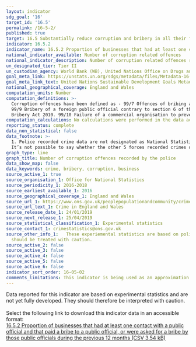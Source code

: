 ```yaml
---
layout: indicator
sdg_goal: '16'
target_id: '16.5'
permalink: /16-5-2/
published: true
target: 16.5 Substantially reduce corruption and bribery in all their forms
indicator: 16.5.2
indicator_name: 16.5.2 Proportion of businesses that had at least one contact with a public official and that paid a bribe to a public official, or were asked for a bribe by those public officials during the previous 12 months
national_indicator_available: Number of corruption related offences
national_indicator_description: Number of corruption related offences recorded by the police. 
un_designated_tier: Tier II
un_custodian_agency: World Bank (WB), United Nations Office on Drugs and Crime (UNODC)
goal_meta_link: https://unstats.un.org/sdgs/metadata/files/Metadata-16-05-02.pdf
goal_meta_link_text: United Nations Sustainable Development Goals Metadata (PDF 378 KB)
national_geographical_coverage: England and Wales
computation_units: Number
computation_definitions: >-
  Corruption offences have been defined as - 99/7 Offences of bribing another person contrary to section 1 of the Bribery Act 2010. 99/8 Offences relating to being bribed contrary to section 2 of the Bribery Act 2010.
  99/9 Bribery of a foreign public official contrary to section 6 of the
  Bribery Act 2010. 99/10 Failure of a commercial organisation to prevent bribery contrary to section 7 of the Bribery Act 2010. 99/12 Misconduct in a public office.
computation_calculations: No calculations were performed in the data acquisition of this indicator.
reporting_status: complete
data_non_statistical: false
data_footnote: >-
  1. Police recorded crime data are not designated as National Statistics. 2. Due to small numbers, any differences should be interpreted with caution. For the period October 2016 to September 2018, 38 of the 43 territorial forces in England and Wales provided data covering these crimes.
  It’s not possible to say whether the other 5 forces recorded crimes of this type but didn’t provide information or simply didn’t record any such crimes as none were reported.
graph_type: line
graph_title: Number of corruption offences recorded by the police
data_show_map: false
data_keywords: crime, bribery, corruption, business
source_active_1: true
source_organisation_1: Office for National Statistics
source_periodicity_1: 2016-2018
source_earliest_available_1: 2016
source_geographical_coverage_1: England and Wales
source_url_1: https://www.ons.gov.uk/peoplepopulationandcommunity/crimeandjustice/datasets/crimeinenglandandwalesotherrelatedtables
source_url_text_1: Crime in England and Wales
source_release_date_1: 24/01/2019
source_next_release_1: 25/04/2019
source_statistical_classification_1: Experimental statistics
source_contact_1: crimestatistics@ons.gov.uk
source_other_info_1:   These experiemental statistics are based on police recorded crime. As with other types of crime, it is recognised that the recorded crime series will not provide a good measure of the full extent of criminality as not all offences come to the attention of the police. Therefore data
  should be treated with caution.
source_active_2: false
source_active_3: false
source_active_4: false
source_active_5: false
source_active_6: false
indicator_sort_order: 16-05-02
comments_limitations: This indicator is being used as an approximation of the UN SDG Indicator. Where possible, we will work to identify or develop UK data to meet the global indicator specification. This indicator has been identified in collaboration with topic experts.
---
```

Data reported for this indicator are based on experimental statistics and are not yet fully developed. They should therefore be interpreted with caution.<br><br> Select the following link to download this indicator data in an accessible format:<br>[16.5.2 Proportion of businesses that had at least one contact with a public official and that paid a bribe to a public official, or were asked for a bribe by those public officials during the previous 12 months (CSV 3.54 kB)](https://sustainabledevelopment-uk.github.io/sdg-data/data/16-5-2.csv)